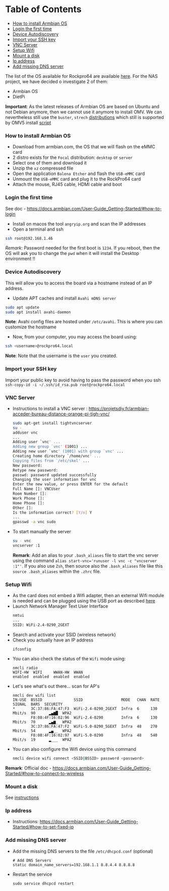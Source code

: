 Table of Contents
=================

  * [How to install Armbian OS](#how-to-install-armbian-os)
  * [Login the first time](#login-the-first-time)
  * [Device Autodiscovery](#device-autodiscovery)
  * [Import your SSH key](#import-your-ssh-key)
  * [VNC Server](#vnc-server)
  * [Setup Wifi](#setup-wifi)
  * [Mount a disk](#mount-a-disk)
  * [Ip address](#ip-address)
  * [Add missing DNS server](#add-missing-dns-server)

The list of the OS available for Rockpro64 are available [here](https://wiki.pine64.org/index.php/ROCKPro64#Software_and_OS_Image_Builds). For the NAS project, we have decided o investigate 2 of them: 
- Armbian OS
- DietPi

**Important**: As the latest releases of Armbian OS are based on Ubuntu and not Debian anymore, then we cannot use it anymore to install OMV.
We can nevertheless still use the `buster`, `strech` [distributions](https://www.armbian.com/rockpro64/#kernels-archive-all) which still is supported by OMV5 install [script](https://github.com/OpenMediaVault-Plugin-Developers/installScript/blob/master/install)

### How to install Armbian OS

- Download from armbian.com, the OS that we will flash on the eMMC card
- 2 distro exists for the `Focal` distribution: `desktop` or  `server`
- Select one of them and download it
- Unzip the `xz` compressed  file
- Open the application `Balena Etcher` and flash the `USB-eMMC` card
- Unmount the `USB-eMMC` card and plug it to the RockPro64 card
- Attach the mouse, RJ45 cable, HDMI cable and boot

### Login the first time

See doc - https://docs.armbian.com/User-Guide_Getting-Started/#how-to-login

- Install on macos the tool `angryip.org` and scan the IP addresses
- Open a terminal and ssh
```bash
ssh root@192.168.1.46
```
*Remark*: Password needed for the first boot is `1234`. If you reboot, then the OS will ask you to change the `pwd` when it will install the Desktop environment !!

### Device Autodiscovery

This will allow you to access the board via a hostname instead of an IP address.
- Update APT caches and install `Avahi mDNS server`
```bash
sudo apt update
sudo apt install avahi-daemon
```
**Note**: Avahi config files are hosted under `/etc/avahi`. This is where you can customize the hostname

- Now, from your computer, you may access the board using:
```bash
ssh <username>@rockpro64.local
```
**Note**: Note that the username is the `user` you created.

### Import your SSH key

Import your public key to avoid having to pass the password when you ssh
`ssh-copy-id -i ~/.ssh/id_rsa.pub root@rockpro64.local`

### VNC Server

- Instructions to install a VNC server : https://projetsdiy.fr/armbian-acceder-bureau-distance-orange-pi-tigh-vnc/
  ```bash
  sudo apt-get install tightvncserver
  su -
  adduser vnc
  ...
  Adding user `vnc' ...
  Adding new group `vnc' (1001) ...
  Adding new user `vnc' (1001) with group `vnc' ...
  Creating home directory `/home/vnc' ...
  Copying files from `/etc/skel' ...
  New password:
  Retype new password:
  passwd: password updated successfully
  Changing the user information for vnc
  Enter the new value, or press ENTER for the default
  Full Name []: VNCUser
  Room Number []:
  Work Phone []:
  Home Phone []:
  Other []:
  Is the information correct? [Y/n] Y
  ...
  gpasswd -a vnc sudo
  ```
- To start manually the server
  ```bash
  su - vnc
  vncserver :1
  ```
  **Remark**: Add an alias to your `.bash_aliases` file to start the vnc server using the command `alias start-vnc='runuser -l vnc -c "vncserver :1"'`.
  If you also use `Zsh`, then source also the `.bash_aliases` file like this `source .bash_aliases` within the `.zhrc` file.
  
### Setup Wifi

- As the card does not embed a Wifi adapter, then an external Wifi module is needed and can be plugged using the USB port as described [here]( https://developer.ridgerun.com/wiki/index.php?title=Getting_Started_Guide_for_ROCKPro64)
- Launch Network Manager Text User Interface
  ```bash
  nmtui
  ...
  SSID: WiFi-2.4-0290_2GEXT
  ```
- Search and activate your SSID (wireless network)
- Check you actually have an IP address
  ```
  ifconfig
  ```
- You can also check the status of the `Wifi` mode using:
  ```
  nmcli radio
  WIFI-HW  WIFI     WWAN-HW  WWAN
  enabled  enabled  enabled  enabled
  ```
- Let's see what's out there... scan for AP's
  ```
  nmcli dev wifi list
  IN-USE  BSSID              SSID                 MODE   CHAN  RATE        SIGNAL  BARS  SECURITY
  *       3C:37:86:FA:47:F3  WiFi-2.4-0290_2GEXT  Infra  6     130 Mbit/s  90      ▂▄▆█  WPA2
          F8:08:4F:16:02:96  WiFi-2.4-0290        Infra  6     130 Mbit/s  70      ▂▄▆_  WPA2
          3C:37:86:FA:47:F2  WiFi-5.0-0290_5GEXT  Infra  48    270 Mbit/s  54      ▂▄__  WPA2
          F8:08:4F:16:02:97  WiFi-5.0-0290        Infra  48    540 Mbit/s  19      ▂___  WPA2
  ```
- You can also configure the Wifi device using this command
  ```bash
  nmcli device wifi connect <SSID|BSSID> password <password>  
  ```

**Remark**: Official doc - https://docs.armbian.com/User-Guide_Getting-Started/#how-to-connect-to-wireless

### Mount a disk

See [instructions](../mount-a-disk.md)

### Ip address

- Instructions: https://docs.armbian.com/User-Guide_Getting-Started/#how-to-set-fixed-ip

### Add missing DNS server

- Add the missing DNS servers to the file `/etc/dhcpcd.conf` (optional)
  ```
  # Add DNS Servers
  static domain_name_servers=192.168.1.1 8.8.4.4 8.8.8.8
  ```
- Restart the service
  ```
  sudo service dhcpcd restart
  ```

